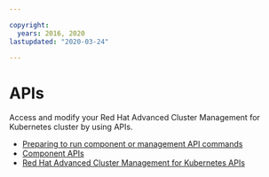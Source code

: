 ```yaml
---

copyright:
  years: 2016, 2020
lastupdated: "2020-03-24"

---
```


# APIs

Access and modify your Red Hat Advanced Cluster Management for Kubernetes cluster by using APIs.

- [Preparing to run component or management API commands](../apis/access_api.md)
- [Component APIs](../apis/component_apis.md)
- [Red Hat Advanced Cluster Management for Kubernetes APIs](../apis/mcm_apis.md) 

